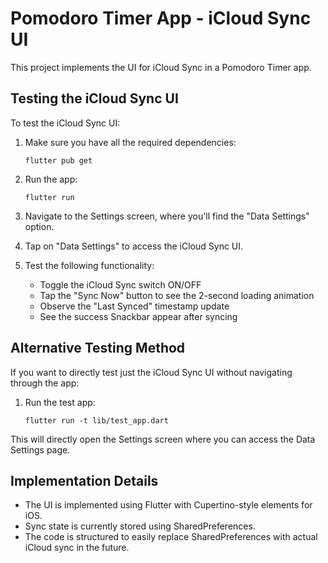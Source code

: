 # Pomodoro Timer App - iCloud Sync UI

This project implements the UI for iCloud Sync in a Pomodoro Timer app.

## Testing the iCloud Sync UI

To test the iCloud Sync UI:

1. Make sure you have all the required dependencies:
   ```
   flutter pub get
   ```

2. Run the app:
   ```
   flutter run
   ```

3. Navigate to the Settings screen, where you'll find the "Data Settings" option.

4. Tap on "Data Settings" to access the iCloud Sync UI.

5. Test the following functionality:
   - Toggle the iCloud Sync switch ON/OFF
   - Tap the "Sync Now" button to see the 2-second loading animation
   - Observe the "Last Synced" timestamp update
   - See the success Snackbar appear after syncing

## Alternative Testing Method

If you want to directly test just the iCloud Sync UI without navigating through the app:

1. Run the test app:
   ```
   flutter run -t lib/test_app.dart
   ```

This will directly open the Settings screen where you can access the Data Settings page.

## Implementation Details

- The UI is implemented using Flutter with Cupertino-style elements for iOS.
- Sync state is currently stored using SharedPreferences.
- The code is structured to easily replace SharedPreferences with actual iCloud sync in the future.
